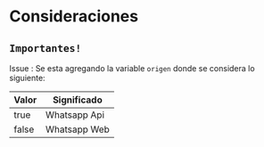 # Consideraciones

## `Importantes!`

Issue : Se esta agregando la variable `origen` donde se considera lo siguiente:

|Valor|Significado|
|-|-|
|true|Whatsapp Api|
|false|Whatsapp Web|